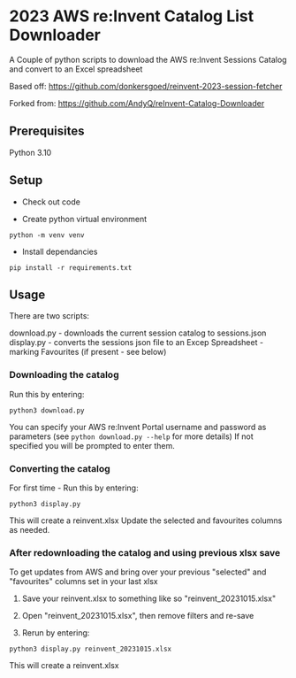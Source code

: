 # 2023 AWS re:Invent Catalog List Downloader

A Couple of python scripts to download the AWS re:Invent Sessions Catalog and convert to an Excel spreadsheet

Based off: https://github.com/donkersgoed/reinvent-2023-session-fetcher

Forked from: https://github.com/AndyQ/reInvent-Catalog-Downloader

## Prerequisites
Python 3.10

## Setup
- Check out code

- Create python virtual environment
```
python -m venv venv
```

- Install dependancies
```
pip install -r requirements.txt
```

## Usage

There are two scripts:

download.py - downloads the current session catalog to sessions.json
display.py - converts the sessions json file to an Excep Spreadsheet - marking Favourites (if present - see below)

### Downloading the catalog

Run this by entering:
```
python3 download.py
```

You can specify your AWS re:Invent Portal username and password as parameters (see `python download.py --help` for more details)
If not specified you will be prompted to enter them.

### Converting the catalog

For first time - Run this by entering:
```
python3 display.py
```
This will create a reinvent.xlsx
Update the selected and favourites columns as needed.

### After redownloading the catalog and using previous xlsx save
To get updates from AWS and bring over your previous "selected" and "favourites" columns set in your last xlsx
1. Save your reinvent.xlsx to something like so "reinvent_20231015.xlsx"
2. Open "reinvent_20231015.xlsx", then remove filters and re-save

3.  Rerun by entering:
```
python3 display.py reinvent_20231015.xlsx
```

This will create a reinvent.xlsx





